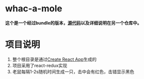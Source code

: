 # whac-a-mole
**这个是一个经过bundle的版本，[源代码](https://github.com/yuzai/learnredux/tree/master/Whac-A-Mole)以及详细说明在另一个仓库中。**
# 项目说明
1. 整个根目录是通过[Create React App](https://github.com/facebookincubator/create-react-app)生成的
2. 项目采用了react-redux实现
3. 老鼠每隔1-2s随机时间生成一只，击中会有红色，击错显示黑色

